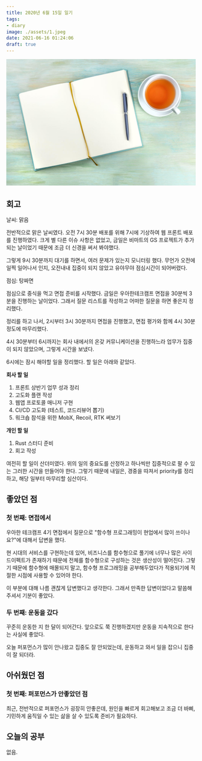 ```yaml
---
title: 2020년 6월 15일 일기
tags:
- diary
image: ./assets/1.jpeg
date: 2021-06-16 01:24:06
draft: true
---
```


![이미지1](./assets/1.jpeg)

## 회고

날씨: 맑음

전반적으로 맑은 날씨였다. 오전 7시 30분 배포를 위해 7시에 기상하여 웹 프론트 배포를 진행하였다. 크게 별 다른 이슈 사항은 없었고, 금일은 비마트의 GS 프로젝트가 추가되는 날이었기 때문에 조금 더 신경을 써서 봐야했다.

그렇게 9시 30분까지 대기를 하면서, 여러 문제가 있는지 모니터링 했다. 무언가 오전에 일찍 일어나서 인지, 오전내내 집중이 되지 않았고 유야무야 점심시간이 되어버렸다.

점심: 탕짜면

점심으로 중식을 먹고 면접 준비를 시작했다. 금일은 우아한테크캠프 면접을 30분씩 3분을 진행하는 날이었다. 그래서 질문 리스트를 작성하고 어떠한 질문을 하면 좋은지 정리했다.

정리를 하고 나서, 2시부터 3시 30분까지 면접을 진행했고, 면접 평가와 함께 4시 30분 정도에 마무리했다.

4시 30분부터 6시까지는 회사 내에서의 온갖 커뮤니케이션을 진행하느라 업무가 집중이 되지 않았으며, 그렇게 시간을 보냈다.

6시에는 잠시 해야할 일을 정리했다. 할 일은 아래와 같았다.

**회사 할 일**

1. 프론트 상반기 업무 성과 정리
2. 고도화 플랜 작성
3. 웹앱 프로토콜 매니저 구현
4. CI/CD 고도화 (테스트, 코드리뷰어 뽑기)
5. 워크숍 참석을 위한 MobX, Recoil, RTK 써보기

**개인 할 일**

1. Rust 스터디 준비
2. 회고 작성

여전히 할 일이 산더미였다. 위의 일의 중요도를 산정하고 하나씩만 집중적으로 팔 수 있는 그러한 시간을 만들어야 한다.
그렇기 때문에 내일은, 경중을 따져서 priority를 정리하고, 해당 일부터 마무리할 심산이다.

## 좋았던 점

### 첫 번째: 면접에서

우아한 테크캠프 4기 면접에서 질문으로 "함수형 프로그래밍이 현업에서 많이 쓰이나요?"에 대해서 답변을 했다.

현 시대의 서비스를 구현하는데 있어, 비즈니스를 함수형으로 풀기에 너무나 많은 사이드이펙트가 존재하기 때문에 전체를 함수형으로 구성하는 것은 생산성이 떨어진다.
그렇기 때문에 함수형에 매몰되지 말고, 함수형 프로그래밍을 공부해두었다가 적용되기에 적절한 시점에 사용할 수 있어야 한다.

이 부분에 대해 나름 괜찮게 답변했다고 생각한다. 그래서 만족한 답변이었다고 말씀해주셔서 기분이 좋았다.

### 두 번째: 운동을 갔다

꾸준히 운동한 지 한 달이 되어간다. 앞으로도 쭉 진행하겠지만 운동을 지속적으로 한다는 사실에 좋았다.

오늘 퍼포먼스가 많이 안나왔고 집중도 잘 안되었는데, 운동하고 와서 일을 잡으니 집중이 잘 되더라.

## 아쉬웠던 점

### 첫 번째: 퍼포먼스가 안좋았던 점

최근, 전반적으로 퍼포먼스가 굉장히 안좋은데, 원인을 빠르게 회고해보고 조금 더 바삐, 기민하게 움직일 수 있는 삶을 살 수 있도록 준비가 필요하다.

## 오늘의 공부

없음.
